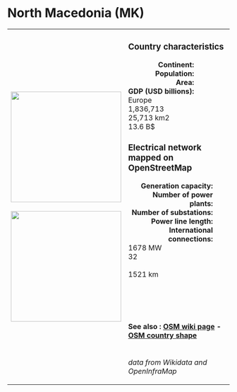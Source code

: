 # North Macedonia (MK)

<table width="90%">
<tr>
<td>
<img src="https://upload.wikimedia.org/wikipedia/commons/7/79/Flag_of_North_Macedonia.svg" width="250">
<br><br>
<img src="https://upload.wikimedia.org/wikipedia/commons/2/28/North_Macedonia_on_the_globe_%28Europe_centered%29.svg" width="250"></td>
<td>
<h3>Country characteristics</h3>
<div style="display: inline-block;text-align:right;margin-right:30px;font-weight: bold;">
Continent:<br>Population:<br>Area:<br>GDP (USD billions):
</div>
<div style="display: inline-block;">
Europe<br>1,836,713<br>25,713 km2<br>13.6 B$
</div>
<h3>Electrical network mapped on OpenStreetMap</h3>
<div style="display: inline-block;text-align:right;margin-right:30px;font-weight: bold;">Generation capacity:<br>
Number of power plants:<br>
Number of substations:<br>
Power line length:<br>
International connections:<br>
</div>
<div style="display: inline-block;">1678 MW<br>
32<br>
<br>
1521 km<br>
<br>
</div>

<br><br><h4>See also :
<a href="https://wiki.openstreetmap.org/wiki/Power_networks/North Macedonia" target="_blank">OSM wiki page</a> -
<a href="https://openstreetmap.org/relation/53293" target="_blank">OSM country shape</a>
</h4>

<br><i>data from Wikidata and OpenInfraMap</i>
</td>
</tr>
</table>




